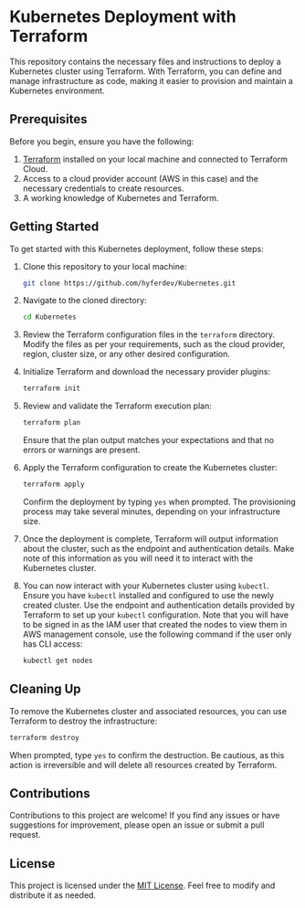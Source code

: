 # Kubernetes Deployment with Terraform

This repository contains the necessary files and instructions to deploy a Kubernetes cluster using Terraform. With Terraform, you can define and manage infrastructure as code, making it easier to provision and maintain a Kubernetes environment.

## Prerequisites

Before you begin, ensure you have the following:

1. [Terraform](https://www.terraform.io/downloads.html) installed on your local machine and connected to Terraform Cloud.
2. Access to a cloud provider account (AWS in this case) and the necessary credentials to create resources.
3. A working knowledge of Kubernetes and Terraform.

## Getting Started

To get started with this Kubernetes deployment, follow these steps:

1. Clone this repository to your local machine:

   ```bash
   git clone https://github.com/hyferdev/Kubernetes.git
   ```

2. Navigate to the cloned directory:

   ```bash
   cd Kubernetes
   ```

3. Review the Terraform configuration files in the `terraform` directory. Modify the files as per your requirements, such as the cloud provider, region, cluster size, or any other desired configuration.

4. Initialize Terraform and download the necessary provider plugins:

   ```bash
   terraform init
   ```

5. Review and validate the Terraform execution plan:

   ```bash
   terraform plan
   ```

   Ensure that the plan output matches your expectations and that no errors or warnings are present.

6. Apply the Terraform configuration to create the Kubernetes cluster:

   ```bash
   terraform apply
   ```

   Confirm the deployment by typing `yes` when prompted. The provisioning process may take several minutes, depending on your infrastructure size.

8. Once the deployment is complete, Terraform will output information about the cluster, such as the endpoint and authentication details. Make note of this information as you will need it to interact with the Kubernetes cluster.

9. You can now interact with your Kubernetes cluster using `kubectl`. Ensure you have `kubectl` installed and configured to use the newly created cluster. Use the endpoint and authentication details provided by Terraform to set up your `kubectl` configuration. Note that you will have to be signed in as the IAM user that created the nodes to view them in AWS management console, use the following command if the user only has CLI access:

   ```bash
   kubectl get nodes
   ```
  

## Cleaning Up

To remove the Kubernetes cluster and associated resources, you can use Terraform to destroy the infrastructure:

```bash
terraform destroy
```

When prompted, type `yes` to confirm the destruction. Be cautious, as this action is irreversible and will delete all resources created by Terraform.

## Contributions

Contributions to this project are welcome! If you find any issues or have suggestions for improvement, please open an issue or submit a pull request.

## License

This project is licensed under the [MIT License](LICENSE). Feel free to modify and distribute it as needed.
